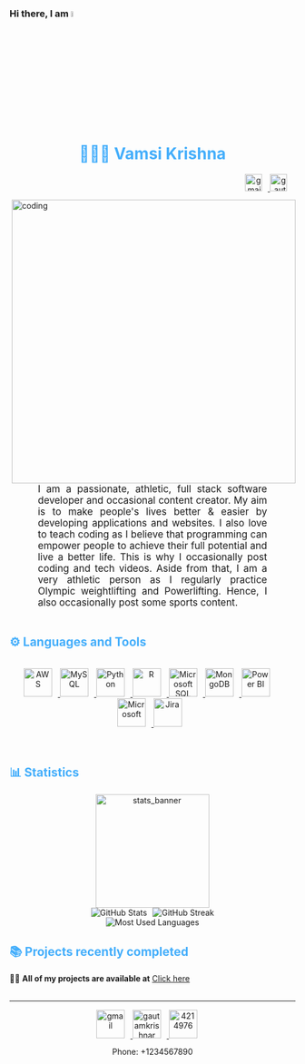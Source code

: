 ### Hi there, I am <a href="https://www.gautamkrishnar.com/"><img src="https://media.giphy.com/media/hvRJCLFzcasrR4ia7z/giphy.gif" width="5%"></a>

<div align="center">
  <h1 style="color: #44AEFB;">👨🏻‍💻 Vamsi Krishna</h1>
</div>

<div class="footer" align="right" style="margin: 5px;">
    <a href="mailto:vamsitarigopula97@gmail.com" target="_blank">
        <img style="margin: 0 10px 10px 0;" src="https://user-images.githubusercontent.com/78341798/194531383-ddb2b774-5bb9-491c-b601-4a4a7d9792fb.svg" alt="gmail" width="30px"/>
    </a>
    <a href="https://www.linkedin.com/in/vamsikrishn/" target="_blank">
        <img style="margin: 0 10px 10px 0;" src="https://raw.githubusercontent.com/rahuldkjain/github-profile-readme-generator/master/src/images/icons/Social/linked-in-alt.svg" alt="gautamkrishnar" width="30" />
    </a>
</div>

<img align="right" alt="coding" width="500" src="https://ameyacloud.in/wp-content/uploads/2021/07/AMAZON-AWS-DATA-ENGINEER.gif">

<p align:"center" style="text-align: justify; margin: 0 50px; font-size: 17px;" >
    I am a passionate, athletic, full stack software developer and occasional content creator. My aim is to make people's lives better & easier by developing applications and websites. I also love to teach coding as I believe that programming can empower people to achieve their full potential and live a better life. This is why I occasionally post coding and tech videos. Aside from that, I am a very athletic person as I regularly practice Olympic weightlifting and Powerlifting. Hence, I also occasionally post some sports content.
</p>    
<br>

<h2 style="color: #44AEFB">⚙️ Languages and Tools</h2>

<br>   

<div style="text-align: center;">
  <a href="https://developer.mozilla.org/en-US/docs/Web/JavaScript" target="_blank" rel="noreferrer">
    <img alt="AWS" height="50px" style="padding-right:10px;" src="https://img.shields.io/badge/AWS-%23FF9900.svg?style=for-the-badge&logo=amazon-aws&logoColor=white" />
  </a>
  <a href="https://www.mysql.com/" target="_blank" rel="noreferrer">
    <img alt="MySQL" height="50px" style="padding-right:10px;" src="https://img.shields.io/badge/mysql-%2300f.svg?style=for-the-badge&logo=mysql&logoColor=white" />
  </a>
  <a href="https://www.python.org/" target="_blank" rel="noreferrer">
    <img alt="Python" height="50px" style="padding-right:10px;" src="https://img.shields.io/badge/python-3670A0?style=for-the-badge&logo=python&logoColor=ffdd54" />
  </a>
  <a href="https://www.r-project.org/" target="_blank" rel="noreferrer">
    <img alt="R" height="50px" style="padding-right:10px;" src="https://img.shields.io/badge/r-%23276DC3.svg?style=for-the-badge&logo=r&logoColor=white" />
  </a>
  <a href="https://www.microsoft.com/en-us/sql-server/" target="_blank" rel="noreferrer">
    <img alt="Microsoft SQL Server" height="50px" style="padding-right:10px;" src="https://img.shields.io/badge/Microsoft%20SQL%20Server-CC2927?style=for-the-badge&logo=microsoft%20sql%20server&logoColor=white" />
  </a>
  <a href="https://www.mongodb.com/" target="_blank" rel="noreferrer">
    <img alt="MongoDB" height="50px" style="padding-right:10px;" src="https://img.shields.io/badge/MongoDB-%234ea94b.svg?style=for-the-badge&logo=mongodb&logoColor=white" />
  </a>
  <a href="https://powerbi.microsoft.com/" target="_blank" rel="noreferrer">
    <img alt="Power BI" height="50px" style="padding-right:10px;" src="https://img.shields.io/badge/power_bi-F2C811?style=for-the-badge&logo=powerbi&logoColor=black" />
  </a>
  <a href="https://www.microsoft.com/en-us/microsoft-365/excel" target="_blank" rel="noreferrer">
    <imgalt="Microsoft Excel" height="50px" style="padding-right:10px;" src="https://img.shields.io/badge/Microsoft_Excel-217346?style=for-the-badge&logo=microsoft-excel&logoColor=white" />
  </a>
  <a href="https://www.microsoft.com/" target="_blank" rel="noreferrer">
    <img alt="Microsoft" height="50px" style="padding-right:10px;" src="https://img.shields.io/badge/Microsoft-0078D4?style=for-the-badge&logo=microsoft&logoColor=white" />
  </a>
  <a href="https://www.atlassian.com/software/jira" target="_blank" rel="noreferrer">
    <img alt="Jira" height="50px" style="padding-right:10px;" src="https://img.shields.io/badge/jira-%230A0FFF.svg?style=for-the-badge&logo=jira&logoColor=white" />
  </a>
</div>
<br>
<br>



<!-- Statistics -->

<h2 style="color: #44AEFB">📊 Statistics</h2>

<div style="text-align: center;">
  <img src="https://user-images.githubusercontent.com/78341798/194534778-d662496c-ae00-4e8d-ae9b-b90912054e7f.gif" alt="stats_banner" width="200" />
</div>

<div style="display: flex; justify-content: center;">
  <div style="margin-right: 10px;">
    <img src="https://github-readme-stats.vercel.app/api?username=vamsikeishna21&hide=stars&count_private=true&show_icons=true&theme=algolia&border_radius=20" alt="GitHub Stats" />
  </div>
  <div>
    <img src="https://streak-stats.demolab.com?user=vamsikeishna21&count_private=true&theme=algolia&border_radius=20" alt="GitHub Streak" />
  </div>
</div>
<div style="display: flex; justify-content: center;">
  <img src="https://github-readme-stats.vercel.app/api/top-langs/?username=vamsikeishna21&layout=compact&show_icons=true&theme=algolia&border_radius=20" alt="Most Used Languages" />
</div>



<h2 style="color: #44AEFB">📚 Projects recently completed</h2>

👨‍💻 **All of my projects are available at** [Click here](https://github.com/vamsikeishna21?tab=repositories)
<br>
<br>

---



<div class="footer" align="center" style="margin: 15px;">
    <a href="mailto:vamsitarigopula97@gmail.com" target="_blank">
        <img style="margin: 0 10px 10px 0;" src="https://user-images.githubusercontent.com/78341798/194531383-ddb2b774-5bb9-491c-b601-4a4a7d9792fb.svg" alt="gmail" width="50px"/>
    </a>
    <a href="https://www.linkedin.com/in/vamsikrishn/" target="_blank">
        <img style="margin: 0 10px 10px 0;" src="https://raw.githubusercontent.com/rahuldkjain/github-profile-readme-generator/master/src/images/icons/Social/linked-in-alt.svg" alt="gautamkrishnar"  width="50" />
    </a>
    <a href="https://stackoverflow.com/users/4214976" target="_blank">
        <img style="margin: 0 20px 10px 0;" src="https://raw.githubusercontent.com/rahuldkjain/github-profile-readme-generator/master/src/images/icons/Social/stack-overflow.svg" alt="4214976"  width="50" />
    </a>
    </a>
    <p style="margin-top: 5px;">Phone: +1234567890</p>
</div>

